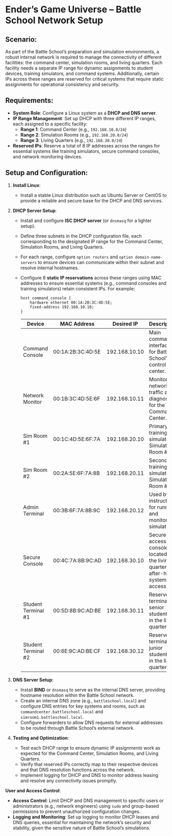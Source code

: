 # Ender’s Game Universe – Battle School Network Setup

## Scenario:
As part of the Battle School’s preparation and simulation environments, a robust internal network is required to manage the connectivity of different facilities: the command center, simulation rooms, and living quarters. Each facility needs a separate IP range for dynamic assignments to student devices, training simulators, and command systems. Additionally, certain IPs across these ranges are reserved for critical systems that require static assignments for operational consistency and security.

## Requirements:

- **System Role**: Configure a Linux system as a **DHCP and DNS server**.
- **IP Range Management**: Set up DHCP with three different IP ranges, each assigned to a specific facility:
    - **Range 1**: Command Center (e.g., `192.168.10.0/24`)
    - **Range 2**: Simulation Rooms (e.g., `192.168.20.0/24`)
    - **Range 3**: Living Quarters (e.g., `192.168.30.0/24`)
- **Reserved IPs**: Reserve a total of 8 IP addresses across the ranges for essential systems like training simulators, secure command consoles, and network monitoring devices.

## Setup and Configuration:

1. **Install Linux**:
    - Install a stable Linux distribution such as Ubuntu Server or CentOS to provide a reliable and secure base for the DHCP and DNS services.
2. **DHCP Server Setup**:
    - Install and configure **ISC DHCP server** (or `dnsmasq` for a lighter setup).
    - Define three subnets in the DHCP configuration file, each corresponding to the designated IP range for the Command Center, Simulation Rooms, and Living Quarters.
    - For each range, configure `option routers` and `option domain-name-servers` to ensure devices can communicate within their subnet and resolve internal hostnames.
    - Configure 8 **static IP reservations** across these ranges using MAC addresses to ensure essential systems (e.g., command consoles and training simulators) retain consistent IPs. For example:
        
        ```
        host command_console {
            hardware ethernet 00:1A:2B:3C:4D:5E;
            fixed-address 192.168.10.10;
        }
        
        ```
        | Device |	MAC Address	| Desired IP	| Description |
      | ----------- | ----------- | ----------- | ----------- |
      | Command Console	| 00:1A:2B:3C:4D:5E	| 192.168.10.10	| Main command interface for Battle School’s control center. |
      | Network Monitor	| 00:1B:3C:4D:5E:6F	| 192.168.10.11	| Monitors network traffic and diagnostics for the Command Center. |
      | Sim Room #1	| 00:1C:4D:5E:6F:7A	| 192.168.20.10	| Primary training simulator in Simulation Room #1. |
      | Sim Room #2	| 00:2A:5E:6F:7A:8B	| 192.168.20.11	| Secondary training simulator in Simulation Room #2. |
      | Admin Terminal	| 00:3B:6F:7A:8B:9C	| 192.168.20.12	| Used by instructors for running and monitoring simulations. |
      | Secure Console	| 00:4C:7A:8B:9C:AD	| 192.168.30.10	| Secure access console located in the living quarters for after-hours system access. |
      | Student Terminal #1	| 00:5D:8B:9C:AD:BE	| 192.168.30.11	| Reserved terminal for senior student use in the living quarters. |
      | Student Terminal #2	| 00:6E:9C:AD:BE:CF	| 192.168.30.12	| Reserved terminal for junior student use in the living quarters. |

        
3. **DNS Server Setup**:
    - Install **BIND** or `dnsmasq` to serve as the internal DNS server, providing hostname resolution within the Battle School network.
    - Create an internal DNS zone (e.g., `battleschool.local`) and configure DNS entries for key systems and rooms, such as `commandcenter.battleschool.local` and `simroom1.battleschool.local`.
    - Configure forwarders to allow DNS requests for external addresses to be routed through Battle School’s external network.
4. **Testing and Optimization**:
    - Test each DHCP range to ensure dynamic IP assignments work as expected for the Command Center, Simulation Rooms, and Living Quarters.
    - Verify that reserved IPs correctly map to their respective devices and that DNS resolution functions across the network.
    - Implement logging for DHCP and DNS to monitor address leasing and resolve any connectivity issues promptly.

**User and Access Control**:

- **Access Control**: Limit DHCP and DNS management to specific users or administrators (e.g., network engineers) using `sudo` and group-based permissions to prevent unauthorized configuration changes.
- **Logging and Monitoring**: Set up logging to monitor DHCP leases and DNS queries, essential for maintaining the network’s security and stability, given the sensitive nature of Battle School’s simulations.
